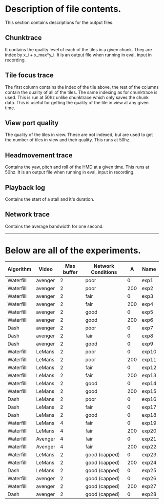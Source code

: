 # Description of file contents.

This section contains descriptions for the output files.

## Chunktrace
It contains the quality level of each of the tiles in a given chunk. They are index by x_i + x_max*y_i. It is an output file when running in eval, input in recording.

## Tile focus trace
The first column contains the index of the tile above, the rest of the columns contain the quality of all of the tiles. The same indexing as for chunktrace is used. This is run at 50hz unlike chunktrace which only saves the chunk data. This is useful for getting the quality of the tile in view at any given time. 

## View port quality
The quality of the tiles in view. These are not indexed, but are used to get the number of tiles in view and their quality. This runs at 50hz.

## Headmovement trace
Contains the  yaw, pitch and roll of the HMD at a given time. This runs at 50hz. It is an output file when running in eval, input in recording.

## Playback log
Contains the start of a stall and it's duration.

## Network trace
Contains the average bandwidth for one second.

---

# Below are all of the experiments.

Algorithm | Video | Max buffer | Network Conditions | A | Name
--------- | ------| ---------- | ------------------ | - | ----
Waterfill | avenger | 2 | poor | 0 | exp1
Waterfill | avenger | 2 | poor | 200 | exp2
Waterfill | avenger | 2 | fair | 0 | exp3
Waterfill | avenger | 2 | fair | 200 | exp4
Waterfill | avenger | 2 | good | 0 | exp5
Waterfill | avenger | 2 | good | 200 | exp6
Dash | avenger | 2 | poor | 0 | exp7
Dash | avenger | 2 | fair | 0 | exp8
Dash | avenger | 2 | good | 0 | exp9
Waterfill | LeMans | 2 | poor | 0 | exp10
Waterfill | LeMans | 2 | poor | 200 | exp11
Waterfill | LeMans | 2 | fair | 0 | exp12
Waterfill | LeMans | 2 | fair | 200 | exp13
Waterfill | LeMans | 2 | good | 0 | exp14
Waterfill | LeMans | 2 | good | 200 | exp15
Dash | LeMans | 2 | poor | 0 | exp16
Dash | LeMans | 2 | fair | 0 | exp17
Dash | LeMans | 2 | good | 0 | exp18
Waterfill | LeMans | 4 | fair | 0 | exp19
Waterfill | LeMans | 4 | fair | 200 | exp20
Waterfill | Avenger | 4 | fair | 0 | exp21
Waterfill | Avenger | 4 | fair | 200 | exp22
Waterfill | LeMans  |	2 | good (capped) | 0 | exp23 
Waterfill | LeMans | 2 | good (capped) | 200 | exp24 
Dash | LeMans | 2 | good (capped) | 0 | exp25 
Waterfill | avenger | 2 | good (capped) | 0 | exp26 
Waterfill | avenger | 2 | good (capped) | 200 | exp27 
Dash | avenger | 2 | good (capped) | 0 | exp28